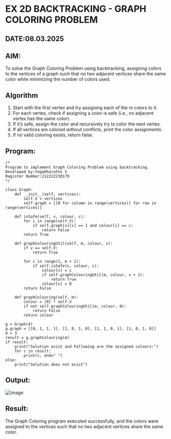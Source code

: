 # EX 2D BACKTRACKING - GRAPH COLORING PROBLEM
## DATE:08.03.2025
## AIM:
To solve the Graph Coloring Problem using backtracking, assigning colors to the vertices of a graph such that no two adjacent vertices share the same color while minimizing the number of colors used.
## Algorithm
1. Start with the first vertex and try assigning each of the m colors to it.
2. For each vertex, check if assigning a color is safe (i.e., no adjacent vertex has the same color).
3. If it’s safe, assign the color and recursively try to color the next vertex.
4. If all vertices are colored without conflicts, print the color assignments.
5. If no valid coloring exists, return false.
## Program:
```
/*
Program to implement Graph Coloring Problem using backtracking.
Developed by:Yogabharathi S 
Register Number:212222230179 
*/
```
```
class Graph:
    def __init__(self, vertices):
        self.V = vertices
        self.graph = [[0 for column in range(vertices)] for row in range(vertices)]

    def isSafe(self, v, colour, c):
        for i in range(self.V):
            if self.graph[v][i] == 1 and colour[i] == c:
                return False
        return True

    def graphColouringUtil(self, m, colour, v):
        if v == self.V:
            return True

        for c in range(1, m + 1):
            if self.isSafe(v, colour, c):
                colour[v] = c
                if self.graphColouringUtil(m, colour, v + 1):
                    return True
                colour[v] = 0
        return False

    def graphColouring(self, m):
        colour = [0] * self.V
        if not self.graphColouringUtil(m, colour, 0):
            return False
        return colour

g = Graph(4)
g.graph = [[0, 1, 1, 1], [1, 0, 1, 0], [1, 1, 0, 1], [1, 0, 1, 0]]
m = 3
result = g.graphColouring(m)
if result:
    print("Solution exist and Following are the assigned colours:")
    for c in result:
        print(c, end=" ")
else:
    print("Solution does not exist")
```

## Output:
![image](https://github.com/user-attachments/assets/6f68ed5c-fda7-4c29-beda-5cbec1cf8c31)

## Result:
The Graph Coloring program executed successfully, and the colors were assigned to the vertices such that no two adjacent vertices share the same color.
